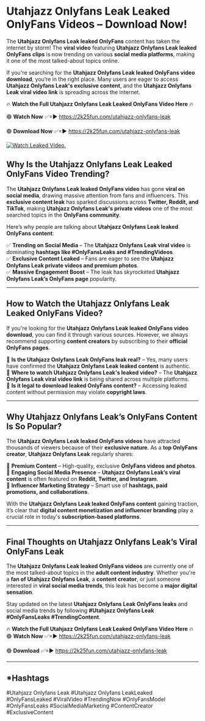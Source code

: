 # Utahjazz Onlyfans Leak Leaked OnlyFans Videos – Download Now!

The **Utahjazz Onlyfans Leak leaked OnlyFans** content has taken the internet by storm! The **viral video** featuring **Utahjazz Onlyfans Leak leaked OnlyFans clips** is now trending on various **social media platforms**, making it one of the most talked-about topics online.  

If you're searching for the **Utahjazz Onlyfans Leak leaked OnlyFans video download**, you’re in the right place. Many users are eager to access **Utahjazz Onlyfans Leak's exclusive content**, and the **Utahjazz Onlyfans Leak viral video link** is spreading across the internet.  

🔥 **Watch the Full Utahjazz Onlyfans Leak Leaked OnlyFans Video Here** 🔥  

🟢 **Watch Now** ✅=► https://2k25fun.com/utahjazz-onlyfans-leak

🟢 **Download Now** ✅=► https://2k25fun.com/utahjazz-onlyfans-leak

[![Watch Leaked Video.](https://miro.medium.com/v2/resize:fit:828/format:webp/1*cilzJN44JGOrTw9NJCrNHA.gif "Watch Leaked Video")](https://2k25fun.com/utahjazz-onlyfans-leak)

## **Why Is the Utahjazz Onlyfans Leak Leaked OnlyFans Video Trending?**  

The **Utahjazz Onlyfans Leak leaked OnlyFans video** has gone **viral on social media**, drawing massive attention from fans and influencers. This **exclusive content leak** has sparked discussions across **Twitter, Reddit, and TikTok**, making **Utahjazz Onlyfans Leak's private videos** one of the most searched topics in the **OnlyFans community**.  

Here’s why people are talking about **Utahjazz Onlyfans Leak leaked OnlyFans content**:  

✅ **Trending on Social Media** – The **Utahjazz Onlyfans Leak viral video** is dominating **hashtags like #OnlyFansLeaks and #TrendingVideos**.  
✅ **Exclusive Content Leaked** – Fans are eager to see the **Utahjazz Onlyfans Leak private videos and premium photos**.  
✅ **Massive Engagement Boost** – The leak has skyrocketed **Utahjazz Onlyfans Leak’s OnlyFans page** popularity.  

---

## **How to Watch the Utahjazz Onlyfans Leak Leaked OnlyFans Video?**  

If you're looking for the **Utahjazz Onlyfans Leak leaked OnlyFans video download**, you can find it through various sources. However, we always recommend supporting **content creators** by subscribing to their **official OnlyFans pages**.  

🔹 **Is the Utahjazz Onlyfans Leak OnlyFans leak real?** – Yes, many users have confirmed the **Utahjazz Onlyfans Leak leaked content** is authentic.  
🔹 **Where to watch Utahjazz Onlyfans Leak's leaked video?** – The **Utahjazz Onlyfans Leak viral video link** is being shared across multiple platforms.  
🔹 **Is it legal to download leaked OnlyFans content?** – Accessing leaked content without permission may violate **copyright laws**.  

---

## **Why Utahjazz Onlyfans Leak’s OnlyFans Content Is So Popular?**  

The **Utahjazz Onlyfans Leak leaked OnlyFans videos** have attracted thousands of viewers because of their **exclusive nature**. As a **top OnlyFans creator**, **Utahjazz Onlyfans Leak** regularly shares:  

📌 **Premium Content** – High-quality, exclusive **OnlyFans videos and photos**.  
📌 **Engaging Social Media Presence** – **Utahjazz Onlyfans Leak’s viral content** is often featured on **Reddit, Twitter, and Instagram**.  
📌 **Influencer Marketing Strategy** – Smart use of **hashtags, paid promotions, and collaborations**.  

With the **Utahjazz Onlyfans Leak leaked OnlyFans content** gaining traction, it’s clear that **digital content monetization and influencer branding** play a crucial role in today's **subscription-based platforms**.  

---

## **Final Thoughts on Utahjazz Onlyfans Leak’s Viral OnlyFans Leak**  

The **Utahjazz Onlyfans Leak leaked OnlyFans videos** are currently one of the most talked-about topics in the **adult content industry**. Whether you're a **fan of Utahjazz Onlyfans Leak**, a **content creator**, or just someone interested in **viral social media trends**, this leak has become a **major digital sensation**.  

Stay updated on the latest **Utahjazz Onlyfans Leak OnlyFans leaks** and social media trends by following **#Utahjazz Onlyfans Leak #OnlyFansLeaks #TrendingContent**.  

🔥 **Watch the Full Utahjazz Onlyfans Leak Leaked OnlyFans Video Here** 🔥  
🟢 **Watch Now** ✅=► https://2k25fun.com/utahjazz-onlyfans-leak

🟢 **Download** ✅=► https://2k25fun.com/utahjazz-onlyfans-leak

---

## *Hashtags
#Utahjazz Onlyfans Leak #Utahjazz Onlyfans LeakLeaked #OnlyFansLeaked #ViralVideo #TrendingNow #OnlyFansModel #OnlyFansLeaks #SocialMediaMarketing #ContentCreator #ExclusiveContent  
